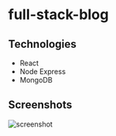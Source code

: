 ﻿# full-stack-blog
 
 ## Technologies
 * React
 * Node Express
 * MongoDB
 
 
 ## Screenshots
 
 ![screenshot]()
